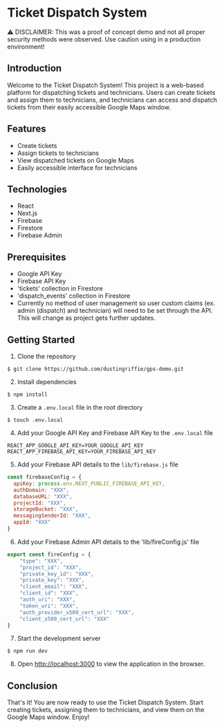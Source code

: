 # Ticket Dispatch System

⚠️ DISCLAIMER: This was a proof of concept demo and not all proper security methods were observed. Use caution using in a production environment!

## Introduction

Welcome to the Ticket Dispatch System! This project is a web-based platform for dispatching tickets and technicians. Users can create tickets and assign them to technicians, and technicians can access and dispatch tickets from their easily accessible Google Maps window.

## Features
- Create tickets
- Assign tickets to technicians
- View dispatched tickets on Google Maps
- Easily accessible interface for technicians

## Technologies
- React
- Next.js
- Firebase
- Firestore
- Firebase Admin

## Prerequisites
- Google API Key
- Firebase API Key
- 'tickets' collection in Firestore
- 'dispatch_events' collection in Firestore
- Currently no method of user management so user custom claims (ex. admin (dispatch) and technician) will need to be set through the API. This will change as project gets further updates.

## Getting Started

1. Clone the repository
```
$ git clone https://github.com/dustingriffie/gps-demo.git
```
2. Install dependencies
```
$ npm install
```
3. Create a `.env.local` file in the root directory
```
$ touch .env.local
```
4. Add your Google API Key and Firebase API Key to the `.env.local` file
```JS
REACT_APP_GOOGLE_API_KEY=YOUR_GOOGLE_API_KEY
REACT_APP_FIREBASE_API_KEY=YOUR_FIREBASE_API_KEY
```
5. Add your Firebase API details to the `lib/firebase.js` file
```Javascript
const firebaseConfig = {
  apiKey: process.env.NEXT_PUBLIC_FIREBASE_API_KEY,
  authDomain: "XXX",
  databaseURL: "XXX",
  projectId: "XXX",
  storageBucket: "XXX",
  messagingSenderId: "XXX",
  appId: "XXX"
}
```
6. Add your Firebase Admin API details to the 'lib/fireConfig.js' file
```Javascript
export const fireConfig = {
    "type": "XXX",
    "project_id": "XXX",
    "private_key_id": "XXX",
    "private_key": "XXX",
    "client_email": "XXX",
    "client_id": "XXX",
    "auth_uri": "XXX",
    "token_uri": "XXX",
    "auth_provider_x509_cert_url": "XXX",
    "client_x509_cert_url": "XXX"
}
```
7. Start the development server
```
$ npm run dev
```
8. Open [http://localhost:3000](http://localhost:3000) to view the application in the browser.

## Conclusion

That's it! You are now ready to use the Ticket Dispatch System. Start creating tickets, assigning them to technicians, and view them on the Google Maps window. Enjoy!
